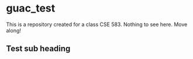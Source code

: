 # guac_test
This is a repository created for a class CSE 583. Nothing to see here. Move along!

## Test sub heading
